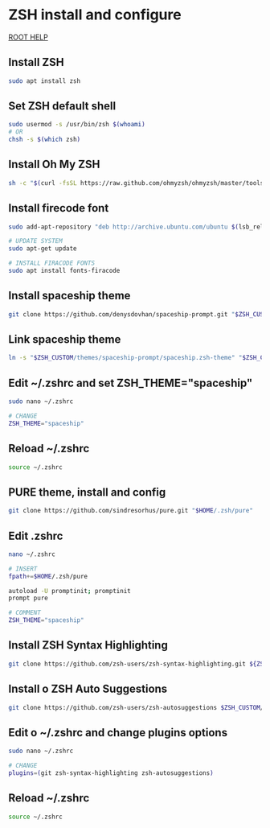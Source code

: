 # ZSH install and configure

[ROOT HELP](../HELP.md)

## Install ZSH

```bash
sudo apt install zsh
```

## Set ZSH default shell

```bash
sudo usermod -s /usr/bin/zsh $(whoami)
# OR
chsh -s $(which zsh)
```

## Install Oh My ZSH

```bash
sh -c "$(curl -fsSL https://raw.github.com/ohmyzsh/ohmyzsh/master/tools/install.sh)"
```

## Install firecode font

```bash
sudo add-apt-repository "deb http://archive.ubuntu.com/ubuntu $(lsb_release -sc) universe"

# UPDATE SYSTEM
sudo apt-get update

# INSTALL FIRACODE FONTS
sudo apt install fonts-firacode
```

## Install spaceship theme

```bash
git clone https://github.com/denysdovhan/spaceship-prompt.git "$ZSH_CUSTOM/themes/spaceship-prompt" --depth=1
```

## Link spaceship theme

```bash
ln -s "$ZSH_CUSTOM/themes/spaceship-prompt/spaceship.zsh-theme" "$ZSH_CUSTOM/themes/spaceship.zsh-theme"
```

## Edit ~/.zshrc and set ZSH_THEME="spaceship"

```bash
sudo nano ~/.zshrc

# CHANGE
ZSH_THEME="spaceship"
```

## Reload ~/.zshrc

```bash
source ~/.zshrc
```

## PURE theme, install and config

```bash
git clone https://github.com/sindresorhus/pure.git "$HOME/.zsh/pure"
```

## Edit .zshrc

```bash
nano ~/.zshrc

# INSERT
fpath+=$HOME/.zsh/pure

autoload -U promptinit; promptinit
prompt pure

# COMMENT
ZSH_THEME="spaceship"
```

## Install ZSH Syntax Highlighting

```bash
git clone https://github.com/zsh-users/zsh-syntax-highlighting.git ${ZSH_CUSTOM:-~/.oh-my-zsh/custom}/plugins/zsh-syntax-highlighting
```

## Install o ZSH Auto Suggestions

```bash
git clone https://github.com/zsh-users/zsh-autosuggestions $ZSH_CUSTOM/plugins/zsh-autosuggestions
```

## Edit o ~/.zshrc and change plugins options

```bash
sudo nano ~/.zshrc

# CHANGE
plugins=(git zsh-syntax-highlighting zsh-autosuggestions)
```

## Reload ~/.zshrc

```bash
source ~/.zshrc
```
